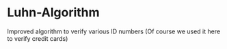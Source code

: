 # Luhn-Algorithm
Improved algorithm to verify various ID numbers (Of course we used it here to verify credit cards)
